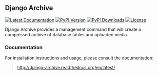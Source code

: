 ## Django Archive

[![Latest Documentation](https://readthedocs.org/projects/django-archive/badge/?version=latest)](http://django-archive.readthedocs.org/en/latest/)
[![PyPI Version](http://img.shields.io/pypi/v/django-archive.svg?style=flat)](https://pypi.python.org/pypi/django-archive)
[![PyPI Downloads](http://img.shields.io/pypi/dm/django-archive.svg?style=flat)](https://pypi.python.org/pypi/django-archive)
[![License](http://img.shields.io/badge/license-MIT-red.svg?style=flat)](http://opensource.org/licenses/MIT)


Django Archive provides a management command that will create a compressed archive of database tables and uploaded media.

### Documentation

For installation instructions and usage, please consult the documentation:

> http://django-archive.readthedocs.org/en/latest/
